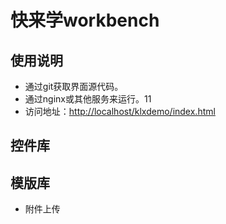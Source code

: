 ﻿# 快来学workbench

## 使用说明

- 通过git获取界面源代码。
- 通过nginx或其他服务来运行。11
- 访问地址：[http://localhost/klxdemo/index.html](http://localhost/klxdemo/index.html)

## 控件库

## 模版库
- 附件上传